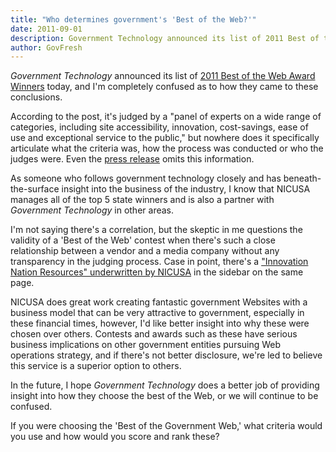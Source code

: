 ```yaml
---
title: "Who determines government's 'Best of the Web?'"
date: 2011-09-01
description: Government Technology announced its list of 2011 Best of the Web Award Winners today, and I’m completely confused as to how they came to these conclusions.
author: GovFresh
---
```


<em>Government Technology</em> announced its list of <a href="http://www.govtech.com/e-government/2011-Best-of-the-Web-Award-Winners-Announced.html">2011 Best of the Web Award Winners</a> today, and I'm completely confused as to how they came to these conclusions.

According to the post, it's judged by a "panel of experts on a wide range of categories, including site accessibility, innovation, cost-savings, ease of use and exceptional service to the public," but nowhere does it specifically articulate what the criteria was, how the process was conducted or who the judges were. Even the <a href="http://www.centerdigitalgov.com/survey/88">press release</a> omits this information.

As someone who follows government technology closely and has beneath-the-surface insight into the business of the industry, I know that NICUSA manages all of the top 5 state winners and is also a partner with <em>Government Technology</em> in other areas. 

I'm not saying there's a correlation, but the skeptic in me questions the validity of a 'Best of the Web' contest when there's such a close relationship between a vendor and a media company without any transparency in the judging process. Case in point, there's a <a href="https://img.skitch.com/20110902-f58iu95iy3bkbx9s59x1rin4k.jpg">"Innovation Nation Resources" underwritten by NICUSA</a> in the sidebar on the same page.

NICUSA does great work creating fantastic government Websites with a business model that can be very attractive to government, especially in these financial times, however, I'd like better insight into why these were chosen over others. Contests and awards such as these have serious business implications on other government entities pursuing Web operations strategy, and if there's not better disclosure, we're led to believe this service is a superior option to others.

In the future, I hope <em>Government Technology</em> does a better job of providing insight into how they choose the best of the Web, or we will continue to be confused.

If you were choosing the 'Best of the Government Web,' what criteria would you use and how would you score and rank these?
